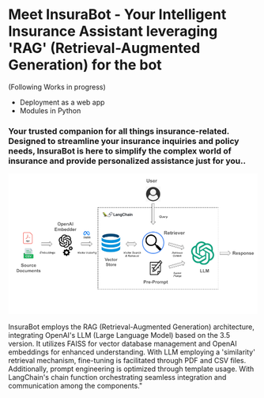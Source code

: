 # Meet InsuraBot - Your Intelligent Insurance Assistant leveraging 'RAG' (Retrieval-Augmented Generation) for the bot

(Following Works in progress)
- Deployment as a web app
- Modules in Python


### Your trusted companion for all things insurance-related. Designed to streamline your insurance inquiries and policy needs, InsuraBot is here to simplify the complex world of insurance and provide personalized assistance just for you..

![insurabot_architecture](https://github.com/SandeepKamakaze/Insurabot/blob/main/insurabot_architecture.png?raw=true)

InsuraBot employs the RAG (Retrieval-Augmented Generation) architecture, integrating OpenAI's LLM (Large Language Model) based on the 3.5 version. It utilizes FAISS for vector database management and OpenAI embeddings for enhanced understanding. With LLM employing a 'similarity' retrieval mechanism, fine-tuning is facilitated through PDF and CSV files. Additionally, prompt engineering is optimized through template usage. With LangChain's chain function orchestrating seamless integration and communication among the components."


